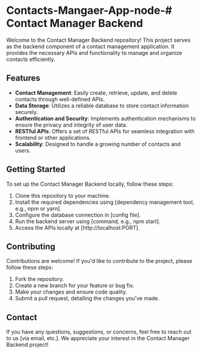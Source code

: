 # Contacts-Mangaer-App-node-# Contact Manager Backend

Welcome to the Contact Manager Backend repository! This project serves as the backend component of a contact management application. It provides the necessary APIs and functionality to manage and organize contacts efficiently.

## Features

- **Contact Management**: Easily create, retrieve, update, and delete contacts through well-defined APIs.
- **Data Storage**: Utilizes a reliable database to store contact information securely.
- **Authentication and Security**: Implements authentication mechanisms to ensure the privacy and integrity of user data.
- **RESTful APIs**: Offers a set of RESTful APIs for seamless integration with frontend or other applications.
- **Scalability**: Designed to handle a growing number of contacts and users.

## Getting Started

To set up the Contact Manager Backend locally, follow these steps:

1. Clone this repository to your machine.
2. Install the required dependencies using [dependency management tool, e.g., npm or yarn].
3. Configure the database connection in [config file].
4. Run the backend server using [command, e.g., npm start].
5. Access the APIs locally at [http://localhost:PORT].

## Contributing

Contributions are welcome! If you'd like to contribute to the project, please follow these steps:

1. Fork the repository.
2. Create a new branch for your feature or bug fix.
3. Make your changes and ensure code quality.
4. Submit a pull request, detailing the changes you've made.

## Contact

If you have any questions, suggestions, or concerns, feel free to reach out to us [via email, etc.]. We appreciate your interest in the Contact Manager Backend project!


